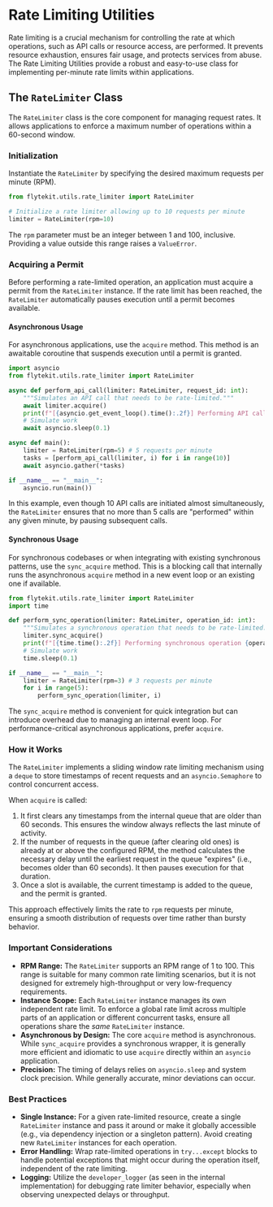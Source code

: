 
<!--
help_text: ''
key: summary_rate_limiting_utilities_a390f692-24e5-49a9-abc9-839b3486f51b
modules:
- flytekit.utils.rate_limiter
questions_to_answer: []
type: summary

-->
# Rate Limiting Utilities

Rate limiting is a crucial mechanism for controlling the rate at which operations, such as API calls or resource access, are performed. It prevents resource exhaustion, ensures fair usage, and protects services from abuse. The Rate Limiting Utilities provide a robust and easy-to-use class for implementing per-minute rate limits within applications.

## The `RateLimiter` Class

The `RateLimiter` class is the core component for managing request rates. It allows applications to enforce a maximum number of operations within a 60-second window.

### Initialization

Instantiate the `RateLimiter` by specifying the desired maximum requests per minute (RPM).

```python
from flytekit.utils.rate_limiter import RateLimiter

# Initialize a rate limiter allowing up to 10 requests per minute
limiter = RateLimiter(rpm=10)
```

The `rpm` parameter must be an integer between 1 and 100, inclusive. Providing a value outside this range raises a `ValueError`.

### Acquiring a Permit

Before performing a rate-limited operation, an application must acquire a permit from the `RateLimiter` instance. If the rate limit has been reached, the `RateLimiter` automatically pauses execution until a permit becomes available.

#### Asynchronous Usage

For asynchronous applications, use the `acquire` method. This method is an awaitable coroutine that suspends execution until a permit is granted.

```python
import asyncio
from flytekit.utils.rate_limiter import RateLimiter

async def perform_api_call(limiter: RateLimiter, request_id: int):
    """Simulates an API call that needs to be rate-limited."""
    await limiter.acquire()
    print(f"[{asyncio.get_event_loop().time():.2f}] Performing API call {request_id}...")
    # Simulate work
    await asyncio.sleep(0.1)

async def main():
    limiter = RateLimiter(rpm=5) # 5 requests per minute
    tasks = [perform_api_call(limiter, i) for i in range(10)]
    await asyncio.gather(*tasks)

if __name__ == "__main__":
    asyncio.run(main())
```

In this example, even though 10 API calls are initiated almost simultaneously, the `RateLimiter` ensures that no more than 5 calls are "performed" within any given minute, by pausing subsequent calls.

#### Synchronous Usage

For synchronous codebases or when integrating with existing synchronous patterns, use the `sync_acquire` method. This is a blocking call that internally runs the asynchronous `acquire` method in a new event loop or an existing one if available.

```python
from flytekit.utils.rate_limiter import RateLimiter
import time

def perform_sync_operation(limiter: RateLimiter, operation_id: int):
    """Simulates a synchronous operation that needs to be rate-limited."""
    limiter.sync_acquire()
    print(f"[{time.time():.2f}] Performing synchronous operation {operation_id}...")
    # Simulate work
    time.sleep(0.1)

if __name__ == "__main__":
    limiter = RateLimiter(rpm=3) # 3 requests per minute
    for i in range(5):
        perform_sync_operation(limiter, i)
```

The `sync_acquire` method is convenient for quick integration but can introduce overhead due to managing an internal event loop. For performance-critical asynchronous applications, prefer `acquire`.

### How it Works

The `RateLimiter` implements a sliding window rate limiting mechanism using a `deque` to store timestamps of recent requests and an `asyncio.Semaphore` to control concurrent access.

When `acquire` is called:
1.  It first clears any timestamps from the internal queue that are older than 60 seconds. This ensures the window always reflects the last minute of activity.
2.  If the number of requests in the queue (after clearing old ones) is already at or above the configured RPM, the method calculates the necessary delay until the earliest request in the queue "expires" (i.e., becomes older than 60 seconds). It then pauses execution for that duration.
3.  Once a slot is available, the current timestamp is added to the queue, and the permit is granted.

This approach effectively limits the rate to `rpm` requests per minute, ensuring a smooth distribution of requests over time rather than bursty behavior.

### Important Considerations

*   **RPM Range:** The `RateLimiter` supports an RPM range of 1 to 100. This range is suitable for many common rate limiting scenarios, but it is not designed for extremely high-throughput or very low-frequency requirements.
*   **Instance Scope:** Each `RateLimiter` instance manages its own independent rate limit. To enforce a global rate limit across multiple parts of an application or different concurrent tasks, ensure all operations share the *same* `RateLimiter` instance.
*   **Asynchronous by Design:** The core `acquire` method is asynchronous. While `sync_acquire` provides a synchronous wrapper, it is generally more efficient and idiomatic to use `acquire` directly within an `asyncio` application.
*   **Precision:** The timing of delays relies on `asyncio.sleep` and system clock precision. While generally accurate, minor deviations can occur.

### Best Practices

*   **Single Instance:** For a given rate-limited resource, create a single `RateLimiter` instance and pass it around or make it globally accessible (e.g., via dependency injection or a singleton pattern). Avoid creating new `RateLimiter` instances for each operation.
*   **Error Handling:** Wrap rate-limited operations in `try...except` blocks to handle potential exceptions that might occur during the operation itself, independent of the rate limiting.
*   **Logging:** Utilize the `developer_logger` (as seen in the internal implementation) for debugging rate limiter behavior, especially when observing unexpected delays or throughput.
<!--
key: summary_rate_limiting_utilities_a390f692-24e5-49a9-abc9-839b3486f51b
type: summary_end

-->
<!--
code_unit: flytekit.utils.rate_limiter.RateLimiter
code_unit_type: class
help_text: ''
key: example_9e48c9a4-dacb-4b42-853a-eedd3b3d8c2f
type: example

-->